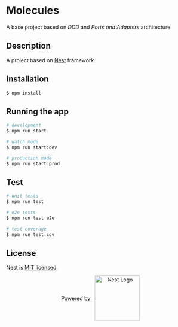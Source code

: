
# Molecules

A base project based on *DDD* and *Ports and Adapters* architecture.

## Description

A project based on [Nest](https://github.com/nestjs/nest) framework.

## Installation

```bash
$ npm install
```

## Running the app

```bash
# development
$ npm run start

# watch mode
$ npm run start:dev

# production mode
$ npm run start:prod
```

## Test

```bash
# unit tests
$ npm run test

# e2e tests
$ npm run test:e2e

# test coverage
$ npm run test:cov
```

## License

  Nest is [MIT licensed](LICENSE).

<p align="center">
  <a href="http://nestjs.com/" target="blank" style="display:inline-flex; align-items: center;">
    Powered by &nbsp;&nbsp; <img src="https://nestjs.com/img/logo_text.svg" width="120" alt="Nest Logo" />
  </a>
</p>
